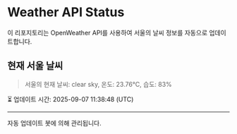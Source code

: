 
# Weather API Status

이 리포지토리는 OpenWeather API를 사용하여 서울의 날씨 정보를 자동으로 업데이트합니다.

## 현재 서울 날씨
> 서울의 현재 날씨: clear sky, 온도: 23.76°C, 습도: 83%

⏳ 업데이트 시간: 2025-09-07 11:38:48 (UTC)

---
자동 업데이트 봇에 의해 관리됩니다.

